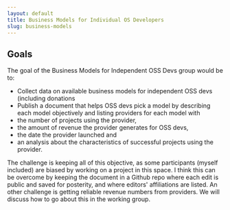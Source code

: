 ```yaml
---
layout: default
title: Business Models for Individual OS Developers
slug: business-models
---
```


## Goals

The goal of the Business Models for Independent OSS Devs group would be to:

- Collect data on available business models for independent OSS devs (including donations
- Publish a document that helps OSS devs pick a model by describing each model objectively and listing providers for each model with
- the number of projects using the provider,
- the amount of revenue the provider generates for OSS devs,
- the date the provider launched and
- an analysis about the characteristics of successful projects using the provider.

The challenge is keeping all of this objective, as some participants (myself included) are biased by working on a project in this space. I think this can be overcome by keeping the document in a Github repo where each edit is public and saved for posterity, and where editors' affiliations are listed. An other challenge is getting reliable revenue numbers from providers. We will discuss how to go about this in the working group.